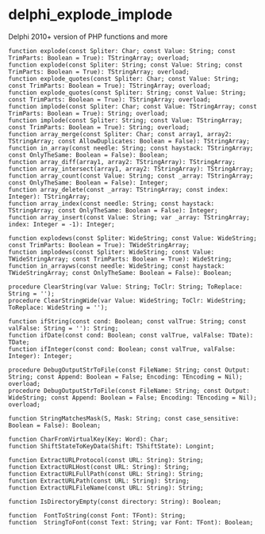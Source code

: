 # delphi_explode_implode
Delphi 2010+ version of PHP functions and more

    function explode(const Spliter: Char; const Value: String; const TrimParts: Boolean = True): TStringArray; overload;
    function explode(const Spliter: String; const Value: String; const TrimParts: Boolean = True): TStringArray; overload;
    function explode_quotes(const Spliter: Char; const Value: String; const TrimParts: Boolean = True): TStringArray; overload;
    function explode_quotes(const Spliter: String; const Value: String; const TrimParts: Boolean = True): TStringArray; overload;
    function implode(const Spliter: Char; const Value: TStringArray; const TrimParts: Boolean = True): String; overload;
    function implode(const Spliter: String; const Value: TStringArray; const TrimParts: Boolean = True): String; overload;
    function array_merge(const Spliter: Char; const array1, array2: TStringArray; const AllowDuplicates: Boolean = False): TStringArray;
    function in_array(const needle: String; const haystack: TStringArray; const OnlyTheSame: Boolean = False): Boolean;
    function array_diff(array1, array2: TStringArray): TStringArray;
    function array_intersect(array1, array2: TStringArray): TStringArray;
    function array_count(const Value: String; const _array: TStringArray; const OnlyTheSame: Boolean = False): Integer;
    function array_delete(const _array: TStringArray; const index: Integer): TStringArray;
    function array_index(const needle: String; const haystack: TStringArray; const OnlyTheSame: Boolean = False): Integer;
    function array_insert(const Value: String; var _array: TStringArray; index: Integer = -1): Integer;
    
    function explodews(const Spliter: WideString; const Value: WideString; const TrimParts: Boolean = True): TWideStringArray;
    function implodews(const Spliter: WideString; const Value: TWideStringArray; const TrimParts: Boolean = True): WideString;
    function in_arrayws(const needle: WideString; const haystack: TWideStringArray; const OnlyTheSame: Boolean = False): Boolean;
    
    procedure ClearString(var Value: String; ToClr: String; ToReplace: String = '');
    procedure ClearStringWide(var Value: WideString; ToClr: WideString; ToReplace: WideString = '');
    
    function ifString(const cond: Boolean; const valTrue: String; const valFalse: String = ''): String;
    function ifDate(const cond: Boolean; const valTrue, valFalse: TDate): TDate;
    function ifInteger(const cond: Boolean; const valTrue, valFalse: Integer): Integer;
    
    procedure DebugOutputStrToFile(const FileName: String; const Output: String; const Append: Boolean = False; Encoding: TEncoding = Nil); overload;
    procedure DebugOutputStrToFile(const FileName: String; const Output: WideString; const Append: Boolean = False; Encoding: TEncoding = Nil); overload;
    
    function StringMatchesMask(S, Mask: String; const case_sensitive: Boolean = False): Boolean;
    
    function CharFromVirtualKey(Key: Word): Char;
    function ShiftStateToKeyData(Shift: TShiftState): Longint;
    
    function ExtractURLProtocol(const URL: String): String;
    function ExtractURLHost(const URL: String): String;
    function ExtractURLFullPath(const URL: String): String;
    function ExtractURLPath(const URL: String): String;
    function ExtractURLFileName(const URL: String): String;
    
    function IsDirectoryEmpty(const directory: String): Boolean;
    
    function  FontToString(const Font: TFont): String;
    function  StringToFont(const Text: String; var Font: TFont): Boolean;
    
